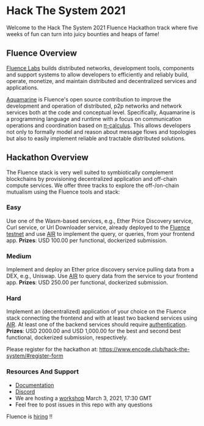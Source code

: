 # Hack The System 2021

Welcome to the Hack The System 2021 Fluence Hackathon track where five weeks of fun can turn into juicy bounties and heaps of fame!

## Fluence Overview
 [Fluence Labs](https://fluence.network/) builds distributed networks, development tools, components and support systems to allow developers to efficiently and reliably build, operate, monetize, and maintain distributed and decentralized services and applications.

 [Aquamarine](https://github.com/fluencelabs/aquamarine) is Fluence's open source contribution to improve the development and operation of distributed, p2p networks and network services both at the code and conceptual level. Specifically, Aquamarine is a programming language and runtime with a focus on communication operations and coordination based on [π-calculus](https://en.wikipedia.org/wiki/%CE%A0-calculus). This allows developers not only to formally model and reason about message flows and topologies but also to easily implement reliable and tractable distributed solutions.

## Hackathon Overview
The Fluence stack is very well suited to symbiotically complement blockchains by provisioning decentralized application and off-chain compute services. We offer three tracks to explore the off-/on-chain mutualism using the Fluence tools and stack:

### Easy
Use one of the Wasm-based services, e.g., Ether Price Discovery service, Curl service, or Url Downloader service, already deployed to the [Fluence testnet](https://dash.fluence.dev/) and use [AIR](https://fluence.dev/docs/air-scripts) to implement the query, or queries, from your frontend app.
<b>Prizes</b>: USD 100.00 per functional, dockerized submission.

### Medium
Implement and deploy an Ether price discovery service pulling data from a DEX, e.g., Uniswap. Use [AIR](https://fluence.dev/docs/air-scripts) to query data from the service to your frontend app.
<b>Prizes</b>: USD 250.00 per functional, dockerized submission.

### Hard
Implement an (decentralized) application of your choice on the Fluence stack connecting the frontend and with at least two
backend services using [AIR](https://fluence.dev/docs/air-scripts). At least one of the backend services should require [authentication](https://fluence.dev/docs/tetraplets). 
<b>Prizes</b>: USD 2000.00 and USD 1,000.00 for the best and second best functional, dockerized submission, respectively.

Please register for the hackathon at: https://www.encode.club/hack-the-system/#register-form 

### Resources And Support
* [Documentation](https://fluence.dev/docs)
* [Discord](https://discord.com/invite/5kXQnUxvEd)
* We are hosting a [workshop](./workshop/Readme.md) March 3, 2021, 17:30 GMT
* Feel free to post issues in this repo with any questions


Fluence is [hiring](https://fluence.network/join.html) !!
